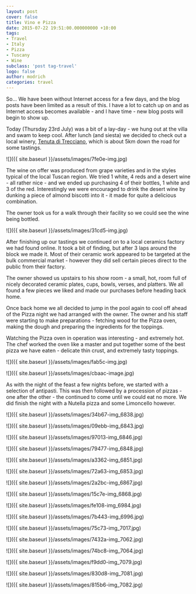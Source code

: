 ```yaml
---
layout: post
cover: false
title: Vino e Pizza
date: 2015-07-22 19:51:00.000000000 +10:00
tags: 
- Travel
- Italy
- Pizza
- Tuscany
- Wine
subclass: 'post tag-travel'
logo: false
author: modrich
categories: travel
---
```

So... We have been without Internet access for a few days, and the blog posts have been limited as a result of this. I have a lot to catch up on and as Internet access becomes available - and I have time - new blog posts will begin to show up.

Today (Thursday 23rd July) was a bit of a lay-day - we hung out at the villa and swam to keep cool. After lunch (and siesta) we decided to check out a local winery, [Tenuta di Trecciano](http://www.trecciano.it/it/13/home.aspx), which is about 5km down the road for some tastings.

![]({{ site.baseurl }}/assets/images/7fe0e-img.jpg)

The wine on offer was produced from grape varieties and in the styles typical of the local Tuscan region. We tried 1 white, 4 reds and a desert wine - all rather nice - and we ended up purchasing 4 of their bottles, 1 white and 3 of the red. Interestingly we were encouraged to drink the desert wine by dunking a piece of almond biscotti into it - it made for quite a delicious combination.

The owner took us for a walk through their facility so we could see the wine being bottled.

![]({{ site.baseurl }}/assets/images/31cd5-img.jpg)

After finishing up our tastings we continued on to a local ceramics factory we had found online. It took a bit of finding, but after 3 laps around the block we made it. Most of their ceramic work appeared to be targeted at the bulk commercial market - however they did sell certain pieces direct to the public from their factory.

The owner showed us upstairs to his show room - a small, hot, room full of nicely decorated ceramic plates, cups, bowls, verses, and platters. We all found a few pieces we liked and made our purchases before heading back home.

Once back home we all decided to jump in the pool again to cool off ahead of the Pizza night we had arranged with the owner. The owner and his staff were starting to make preparations - fetching wood for the Pizza oven, making the dough and preparing the ingredients for the toppings.

Watching the Pizza oven in operation was interesting - and extremely hot. The chef worked the oven like a master and put together some of the best pizza we have eaten - delicate thin crust, and extremely tasty toppings.

![]({{ site.baseurl }}/assets/images/fab5c-img.jpg)

![]({{ site.baseurl }}/assets/images/cbaac-image.jpg)

As with the night of the feast a few nights before, we started with a selection of antipasti. This was then followed by a procession of pizzas - one after the other - the continued to come until we could eat no more. We did finish the night with a Nutella pizza and some Limoncello however.

![]({{ site.baseurl }}/assets/images/34b67-img_6838.jpg)

![]({{ site.baseurl }}/assets/images/09ebb-img_6843.jpg)

![]({{ site.baseurl }}/assets/images/97013-img_6846.jpg)

![]({{ site.baseurl }}/assets/images/79477-img_6848.jpg)

![]({{ site.baseurl }}/assets/images/a3362-img_6851.jpg)

![]({{ site.baseurl }}/assets/images/72a63-img_6853.jpg)

![]({{ site.baseurl }}/assets/images/2a2bc-img_6867.jpg)

![]({{ site.baseurl }}/assets/images/15c7e-img_6868.jpg)

![]({{ site.baseurl }}/assets/images/fe108-img_6984.jpg)

![]({{ site.baseurl }}/assets/images/7b443-img_6996.jpg)

![]({{ site.baseurl }}/assets/images/75c73-img_7017.jpg)

![]({{ site.baseurl }}/assets/images/7432a-img_7062.jpg)

![]({{ site.baseurl }}/assets/images/74bc8-img_7064.jpg)

![]({{ site.baseurl }}/assets/images/f9dd0-img_7079.jpg)

![]({{ site.baseurl }}/assets/images/830d8-img_7081.jpg)

![]({{ site.baseurl }}/assets/images/815b6-img_7082.jpg)

